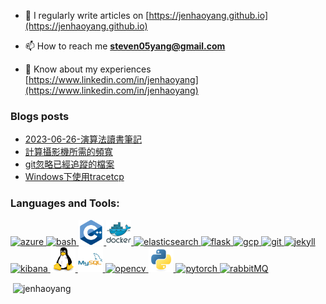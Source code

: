 - 📝 I regularly write articles on [https://jenhaoyang.github.io](https://jenhaoyang.github.io)

- 📫 How to reach me **steven05yang@gmail.com**

- 📄 Know about my experiences [https://www.linkedin.com/in/jenhaoyang](https://www.linkedin.com/in/jenhaoyang)

### Blogs posts
<!-- BLOG-POST-LIST:START -->
- [2023-06-26-演算法讀書筆記](https://jenhaoyang.github.io//posts/%E6%BC%94%E7%AE%97%E6%B3%95/)
- [計算攝影機所需的頻寬](https://jenhaoyang.github.io//posts/%E8%A8%88%E7%AE%97%E6%94%9D%E5%BD%B1%E6%A9%9F%E6%89%80%E9%9C%80%E7%9A%84%E9%A0%BB%E5%AF%AC/)
- [git忽略已經追蹤的檔案](https://jenhaoyang.github.io//posts/git%E5%BF%BD%E7%95%A5%E5%B7%B2%E7%B6%93%E8%BF%BD%E8%B9%A4%E7%9A%84%E6%AA%94%E6%A1%88-copy/)
- [Windows下使用tracetcp](https://jenhaoyang.github.io//posts/Windows%E4%B8%8B%E4%BD%BF%E7%94%A8tracetcp/)
<!-- BLOG-POST-LIST:END -->


<h3 align="left">Languages and Tools:</h3>
<p align="left"> <a href="https://azure.microsoft.com/en-in/" target="_blank" rel="noreferrer"> <img src="https://www.vectorlogo.zone/logos/microsoft_azure/microsoft_azure-icon.svg" alt="azure" width="40" height="40"/> </a> <a href="https://www.gnu.org/software/bash/" target="_blank" rel="noreferrer"> <img src="https://www.vectorlogo.zone/logos/gnu_bash/gnu_bash-icon.svg" alt="bash" width="40" height="40"/> </a> <a href="https://www.w3schools.com/cpp/" target="_blank" rel="noreferrer"> <img src="https://raw.githubusercontent.com/devicons/devicon/master/icons/cplusplus/cplusplus-original.svg" alt="cplusplus" width="40" height="40"/> </a> <a href="https://www.docker.com/" target="_blank" rel="noreferrer"> <img src="https://raw.githubusercontent.com/devicons/devicon/master/icons/docker/docker-original-wordmark.svg" alt="docker" width="40" height="40"/> </a> <a href="https://www.elastic.co" target="_blank" rel="noreferrer"> <img src="https://www.vectorlogo.zone/logos/elastic/elastic-icon.svg" alt="elasticsearch" width="40" height="40"/> </a> <a href="https://flask.palletsprojects.com/" target="_blank" rel="noreferrer"> <img src="https://www.vectorlogo.zone/logos/pocoo_flask/pocoo_flask-icon.svg" alt="flask" width="40" height="40"/> </a> <a href="https://cloud.google.com" target="_blank" rel="noreferrer"> <img src="https://www.vectorlogo.zone/logos/google_cloud/google_cloud-icon.svg" alt="gcp" width="40" height="40"/> </a> <a href="https://git-scm.com/" target="_blank" rel="noreferrer"> <img src="https://www.vectorlogo.zone/logos/git-scm/git-scm-icon.svg" alt="git" width="40" height="40"/> </a> <a href="https://jekyllrb.com/" target="_blank" rel="noreferrer"> <img src="https://www.vectorlogo.zone/logos/jekyllrb/jekyllrb-icon.svg" alt="jekyll" width="40" height="40"/> </a> <a href="https://www.elastic.co/kibana" target="_blank" rel="noreferrer"> <img src="https://www.vectorlogo.zone/logos/elasticco_kibana/elasticco_kibana-icon.svg" alt="kibana" width="40" height="40"/> </a> <a href="https://www.linux.org/" target="_blank" rel="noreferrer"> <img src="https://raw.githubusercontent.com/devicons/devicon/master/icons/linux/linux-original.svg" alt="linux" width="40" height="40"/> </a> <a href="https://www.mysql.com/" target="_blank" rel="noreferrer"> <img src="https://raw.githubusercontent.com/devicons/devicon/master/icons/mysql/mysql-original-wordmark.svg" alt="mysql" width="40" height="40"/> </a> <a href="https://opencv.org/" target="_blank" rel="noreferrer"> <img src="https://www.vectorlogo.zone/logos/opencv/opencv-icon.svg" alt="opencv" width="40" height="40"/> </a> <a href="https://www.python.org" target="_blank" rel="noreferrer"> <img src="https://raw.githubusercontent.com/devicons/devicon/master/icons/python/python-original.svg" alt="python" width="40" height="40"/> </a> <a href="https://pytorch.org/" target="_blank" rel="noreferrer"> <img src="https://www.vectorlogo.zone/logos/pytorch/pytorch-icon.svg" alt="pytorch" width="40" height="40"/> </a> <a href="https://www.rabbitmq.com" target="_blank" rel="noreferrer"> <img src="https://www.vectorlogo.zone/logos/rabbitmq/rabbitmq-icon.svg" alt="rabbitMQ" width="40" height="40"/> </a> </p>

<p>&nbsp;<img align="center" src="https://github-readme-stats.vercel.app/api?username=jenhaoyang&show_icons=true&locale=en" alt="jenhaoyang" /></p>